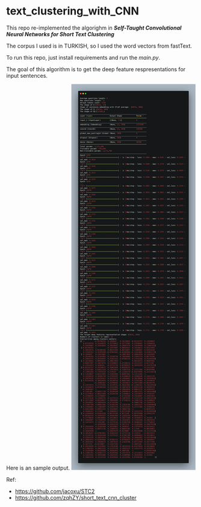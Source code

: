 # text_clustering_with_CNN

This repo re-implemented the algorighm in <b><i>Self-Taught Convolutional Neural Networks for Short Text Clustering</i></b>

The corpus I used is in TURKISH, so I used the word vectors from fastText.

To run this repo, just install requirements and run the <i>main.py</i>.

The goal of this algorithm is to get the deep feature respresentations for input sentences.

Here is an sample output.
![output](./result.png)

Ref: 
* https://github.com/jacoxu/STC2
* https://github.com/zqhZY/short_text_cnn_cluster

